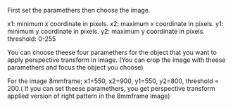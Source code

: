 First set the paramethers then choose the image.

x1: minimum x coordinate in pixels.
x2: maximum x coordinate in pixels.
y1: minimum y coordinate in pixels.
y2: maximum y coordinate in pixels.
threshold: 0-255

You can choose theese four paramethers for the object that you want to apply perspective transform in image. (You can crop the image with theese paramethers and focus the object you choose)

For the image 8mmframe; x1=550, x2=900, y1=550, y2=800, threshold = 200.( If you can set theese paramethers, you get perspective transform applied version of right pattern in the 8mmframe image)
